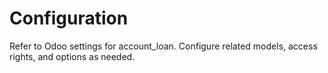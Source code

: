 # Configuration

Refer to Odoo settings for account_loan. Configure related models, access rights, and options as needed.
